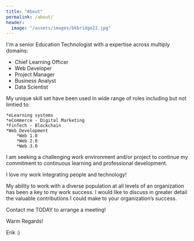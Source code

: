 ```yaml
---
title: "About"
permalink: /about/
header:
  image: "/assets/images/bkbridge22.jpg"
---
```


I'm a senior Education Technologist with a expertise across multiply domains:

* Chief Learning Officer	
* Web Developer						
* Project Manager				 
* Business Analyst					
* Data Scientist					



My unique skill set have been used in wide range of roles including but not limtied to:

	*eLearning systems
	*eCommerce - Digital Marketing 
	*FinTech - Blockchain
	*Web Development   
		*Web 1.0 
		*Web 2.0 
		*Web 3.0 
		
I am seeking a challenging work environment and/or project to continue my
commitment to continuous learning and professional development.

I love my work integrating people and technology!

My ability to work with a diverse population at all levels of an organization
has been a key to my work success. I would like to discuss in greater detail the
valuable contributions I could make to your organization’s success.

Contact me TODAY to arrange a meeting!

Warm Regards!

Erik :) 


 